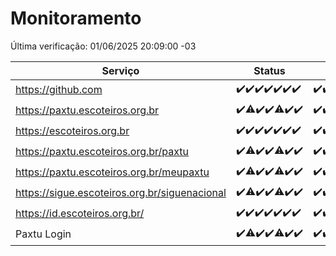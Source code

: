 # Monitoramento

Última verificação: 01/06/2025 20:09:00 -03

|Serviço|Status|Últimas 24h|
|---|---|---|
|https://github.com|<span title="2025-05-25: OK=23">✔️</span><span title="2025-05-26: OK=22">✔️</span><span title="2025-05-27: OK=23">✔️</span><span title="2025-05-28: OK=23">✔️</span><span title="2025-05-29: OK=23">✔️</span><span title="2025-05-30: OK=23">✔️</span><span title="2025-05-31: OK=22">✔️</span>|<span title="31/05/2025 20:09:00 -03 : 200">✔️</span><span title="31/05/2025 21:59:00 -03 : 200">✔️</span><span title="01/06/2025 00:01:00 -03 : 200">✔️</span><span title="01/06/2025 01:26:00 -03 : 200">✔️</span><span title="01/06/2025 02:10:00 -03 : 200">✔️</span><span title="01/06/2025 03:13:00 -03 : 200">✔️</span><span title="01/06/2025 04:08:00 -03 : 200">✔️</span><span title="01/06/2025 05:11:00 -03 : 200">✔️</span><span title="01/06/2025 06:09:00 -03 : 200">✔️</span><span title="01/06/2025 07:09:00 -03 : 200">✔️</span><span title="01/06/2025 08:07:00 -03 : 200">✔️</span><span title="01/06/2025 09:16:00 -03 : 200">✔️</span><span title="01/06/2025 10:19:00 -03 : 200">✔️</span><span title="01/06/2025 11:07:00 -03 : 200">✔️</span><span title="01/06/2025 12:08:00 -03 : 200">✔️</span><span title="01/06/2025 13:10:00 -03 : 200">✔️</span><span title="01/06/2025 14:07:00 -03 : 200">✔️</span><span title="01/06/2025 15:11:00 -03 : 200">✔️</span><span title="01/06/2025 16:06:00 -03 : 200">✔️</span><span title="01/06/2025 17:09:00 -03 : 200">✔️</span><span title="01/06/2025 18:08:00 -03 : 200">✔️</span><span title="01/06/2025 19:08:00 -03 : 200">✔️</span><span title="01/06/2025 20:08:00 -03 : 200">✔️</span>|
|https://paxtu.escoteiros.org.br|<span title="2025-05-25: OK=23">✔️</span><span title="2025-05-26: OK=20, Falhas=2">⚠️</span><span title="2025-05-27: OK=23">✔️</span><span title="2025-05-28: OK=23">✔️</span><span title="2025-05-29: OK=22, Falhas=1">⚠️</span><span title="2025-05-30: OK=23">✔️</span><span title="2025-05-31: OK=22">✔️</span>|<span title="31/05/2025 20:09:00 -03 : 200">✔️</span><span title="31/05/2025 21:59:00 -03 : 200">✔️</span><span title="01/06/2025 00:01:00 -03 : 200">✔️</span><span title="01/06/2025 01:26:00 -03 : 200">✔️</span><span title="01/06/2025 02:10:00 -03 : 200">✔️</span><span title="01/06/2025 03:13:00 -03 : 200">✔️</span><span title="01/06/2025 04:08:00 -03 : 200">✔️</span><span title="01/06/2025 05:11:00 -03 : 200">✔️</span><span title="01/06/2025 06:09:00 -03 : 200">✔️</span><span title="01/06/2025 07:09:00 -03 : 200">✔️</span><span title="01/06/2025 08:07:00 -03 : 200">✔️</span><span title="01/06/2025 09:16:00 -03 : 200">✔️</span><span title="01/06/2025 10:19:00 -03 : 200">✔️</span><span title="01/06/2025 11:07:00 -03 : 200">✔️</span><span title="01/06/2025 12:08:00 -03 : 200">✔️</span><span title="01/06/2025 13:10:00 -03 : 200">✔️</span><span title="01/06/2025 14:07:00 -03 : 200">✔️</span><span title="01/06/2025 15:11:00 -03 : 200">✔️</span><span title="01/06/2025 16:06:00 -03 : 200">✔️</span><span title="01/06/2025 17:09:00 -03 : 200">✔️</span><span title="01/06/2025 18:08:00 -03 : 200">✔️</span><span title="01/06/2025 19:08:00 -03 : 200">✔️</span><span title="01/06/2025 20:08:00 -03 : 200">✔️</span>|
|https://escoteiros.org.br|<span title="2025-05-25: OK=23">✔️</span><span title="2025-05-26: OK=22">✔️</span><span title="2025-05-27: OK=23">✔️</span><span title="2025-05-28: OK=23">✔️</span><span title="2025-05-29: OK=23">✔️</span><span title="2025-05-30: OK=23">✔️</span><span title="2025-05-31: OK=22">✔️</span>|<span title="31/05/2025 20:09:00 -03 : 200">✔️</span><span title="31/05/2025 21:59:00 -03 : 200">✔️</span><span title="01/06/2025 00:01:00 -03 : 200">✔️</span><span title="01/06/2025 01:26:00 -03 : 200">✔️</span><span title="01/06/2025 02:10:00 -03 : 200">✔️</span><span title="01/06/2025 03:13:00 -03 : 200">✔️</span><span title="01/06/2025 04:09:00 -03 : 200">✔️</span><span title="01/06/2025 05:11:00 -03 : 200">✔️</span><span title="01/06/2025 06:09:00 -03 : 200">✔️</span><span title="01/06/2025 07:09:00 -03 : 200">✔️</span><span title="01/06/2025 08:07:00 -03 : 200">✔️</span><span title="01/06/2025 09:16:00 -03 : 200">✔️</span><span title="01/06/2025 10:19:00 -03 : 200">✔️</span><span title="01/06/2025 11:07:00 -03 : 200">✔️</span><span title="01/06/2025 12:08:00 -03 : 200">✔️</span><span title="01/06/2025 13:10:00 -03 : 200">✔️</span><span title="01/06/2025 14:07:00 -03 : 200">✔️</span><span title="01/06/2025 15:11:00 -03 : 200">✔️</span><span title="01/06/2025 16:06:00 -03 : 200">✔️</span><span title="01/06/2025 17:09:00 -03 : 200">✔️</span><span title="01/06/2025 18:08:00 -03 : 200">✔️</span><span title="01/06/2025 19:08:00 -03 : 200">✔️</span><span title="01/06/2025 20:08:00 -03 : 200">✔️</span>|
|https://paxtu.escoteiros.org.br/paxtu|<span title="2025-05-25: OK=23">✔️</span><span title="2025-05-26: OK=21, Falhas=1">⚠️</span><span title="2025-05-27: OK=23">✔️</span><span title="2025-05-28: OK=23">✔️</span><span title="2025-05-29: OK=22, Falhas=1">⚠️</span><span title="2025-05-30: OK=23">✔️</span><span title="2025-05-31: OK=22">✔️</span>|<span title="31/05/2025 20:09:00 -03 : 200">✔️</span><span title="31/05/2025 21:59:00 -03 : 200">✔️</span><span title="01/06/2025 00:01:00 -03 : 200">✔️</span><span title="01/06/2025 01:26:00 -03 : 200">✔️</span><span title="01/06/2025 02:10:00 -03 : 200">✔️</span><span title="01/06/2025 03:13:00 -03 : 200">✔️</span><span title="01/06/2025 04:09:00 -03 : 200">✔️</span><span title="01/06/2025 05:11:00 -03 : 200">✔️</span><span title="01/06/2025 06:09:00 -03 : 200">✔️</span><span title="01/06/2025 07:09:00 -03 : 200">✔️</span><span title="01/06/2025 08:07:00 -03 : 200">✔️</span><span title="01/06/2025 09:16:00 -03 : 200">✔️</span><span title="01/06/2025 10:19:00 -03 : 200">✔️</span><span title="01/06/2025 11:07:00 -03 : 200">✔️</span><span title="01/06/2025 12:08:00 -03 : 200">✔️</span><span title="01/06/2025 13:10:00 -03 : 200">✔️</span><span title="01/06/2025 14:07:00 -03 : 200">✔️</span><span title="01/06/2025 15:11:00 -03 : 200">✔️</span><span title="01/06/2025 16:06:00 -03 : 200">✔️</span><span title="01/06/2025 17:09:00 -03 : 200">✔️</span><span title="01/06/2025 18:08:00 -03 : 200">✔️</span><span title="01/06/2025 19:08:00 -03 : 200">✔️</span><span title="01/06/2025 20:09:00 -03 : 200">✔️</span>|
|https://paxtu.escoteiros.org.br/meupaxtu|<span title="2025-05-25: OK=23">✔️</span><span title="2025-05-26: OK=21, Falhas=1">⚠️</span><span title="2025-05-27: OK=23">✔️</span><span title="2025-05-28: OK=23">✔️</span><span title="2025-05-29: OK=22, Falhas=1">⚠️</span><span title="2025-05-30: OK=23">✔️</span><span title="2025-05-31: OK=22">✔️</span>|<span title="31/05/2025 20:09:00 -03 : 200">✔️</span><span title="31/05/2025 21:59:00 -03 : 200">✔️</span><span title="01/06/2025 00:01:00 -03 : 200">✔️</span><span title="01/06/2025 01:26:00 -03 : 200">✔️</span><span title="01/06/2025 02:10:00 -03 : 200">✔️</span><span title="01/06/2025 03:13:00 -03 : 200">✔️</span><span title="01/06/2025 04:09:00 -03 : 200">✔️</span><span title="01/06/2025 05:11:00 -03 : 200">✔️</span><span title="01/06/2025 06:09:00 -03 : 200">✔️</span><span title="01/06/2025 07:09:00 -03 : 200">✔️</span><span title="01/06/2025 08:07:00 -03 : 200">✔️</span><span title="01/06/2025 09:16:00 -03 : 200">✔️</span><span title="01/06/2025 10:19:00 -03 : 200">✔️</span><span title="01/06/2025 11:07:00 -03 : 200">✔️</span><span title="01/06/2025 12:08:00 -03 : 200">✔️</span><span title="01/06/2025 13:10:00 -03 : 200">✔️</span><span title="01/06/2025 14:07:00 -03 : 200">✔️</span><span title="01/06/2025 15:11:00 -03 : 200">✔️</span><span title="01/06/2025 16:06:00 -03 : 200">✔️</span><span title="01/06/2025 17:09:00 -03 : 200">✔️</span><span title="01/06/2025 18:08:00 -03 : 200">✔️</span><span title="01/06/2025 19:08:00 -03 : 200">✔️</span><span title="01/06/2025 20:09:00 -03 : 200">✔️</span>|
|https://sigue.escoteiros.org.br/siguenacional|<span title="2025-05-25: OK=23">✔️</span><span title="2025-05-26: OK=21, Falhas=1">⚠️</span><span title="2025-05-27: OK=23">✔️</span><span title="2025-05-28: OK=23">✔️</span><span title="2025-05-29: OK=22, Falhas=1">⚠️</span><span title="2025-05-30: OK=23">✔️</span><span title="2025-05-31: OK=22">✔️</span>|<span title="31/05/2025 20:09:00 -03 : 200">✔️</span><span title="31/05/2025 21:59:00 -03 : 200">✔️</span><span title="01/06/2025 00:01:00 -03 : 200">✔️</span><span title="01/06/2025 01:26:00 -03 : 200">✔️</span><span title="01/06/2025 02:10:00 -03 : 200">✔️</span><span title="01/06/2025 03:13:00 -03 : 200">✔️</span><span title="01/06/2025 04:09:00 -03 : 200">✔️</span><span title="01/06/2025 05:11:00 -03 : 200">✔️</span><span title="01/06/2025 06:09:00 -03 : 200">✔️</span><span title="01/06/2025 07:09:00 -03 : 200">✔️</span><span title="01/06/2025 08:07:00 -03 : 200">✔️</span><span title="01/06/2025 09:16:00 -03 : 200">✔️</span><span title="01/06/2025 10:19:00 -03 : 200">✔️</span><span title="01/06/2025 11:07:00 -03 : 200">✔️</span><span title="01/06/2025 12:08:00 -03 : 200">✔️</span><span title="01/06/2025 13:10:00 -03 : 200">✔️</span><span title="01/06/2025 14:07:00 -03 : 200">✔️</span><span title="01/06/2025 15:12:00 -03 : 200">✔️</span><span title="01/06/2025 16:06:00 -03 : 200">✔️</span><span title="01/06/2025 17:09:00 -03 : 200">✔️</span><span title="01/06/2025 18:08:00 -03 : 200">✔️</span><span title="01/06/2025 19:08:00 -03 : 200">✔️</span><span title="01/06/2025 20:09:00 -03 : 200">✔️</span>|
|https://id.escoteiros.org.br/|<span title="2025-05-25: OK=23">✔️</span><span title="2025-05-26: OK=22">✔️</span><span title="2025-05-27: OK=23">✔️</span><span title="2025-05-28: OK=23">✔️</span><span title="2025-05-29: OK=23">✔️</span><span title="2025-05-30: OK=23">✔️</span><span title="2025-05-31: OK=22">✔️</span>|<span title="31/05/2025 20:09:00 -03 : 200">✔️</span><span title="31/05/2025 21:59:00 -03 : 200">✔️</span><span title="01/06/2025 00:01:00 -03 : 200">✔️</span><span title="01/06/2025 01:26:00 -03 : 200">✔️</span><span title="01/06/2025 02:10:00 -03 : 200">✔️</span><span title="01/06/2025 03:13:00 -03 : 200">✔️</span><span title="01/06/2025 04:09:00 -03 : 200">✔️</span><span title="01/06/2025 05:11:00 -03 : 200">✔️</span><span title="01/06/2025 06:09:00 -03 : 200">✔️</span><span title="01/06/2025 07:09:00 -03 : 200">✔️</span><span title="01/06/2025 08:07:00 -03 : 200">✔️</span><span title="01/06/2025 09:16:00 -03 : 200">✔️</span><span title="01/06/2025 10:19:00 -03 : 200">✔️</span><span title="01/06/2025 11:07:00 -03 : 0">❌</span><span title="01/06/2025 12:08:00 -03 : 200">✔️</span><span title="01/06/2025 13:10:00 -03 : 200">✔️</span><span title="01/06/2025 14:07:00 -03 : 200">✔️</span><span title="01/06/2025 15:12:00 -03 : 200">✔️</span><span title="01/06/2025 16:06:00 -03 : 200">✔️</span><span title="01/06/2025 17:09:00 -03 : 200">✔️</span><span title="01/06/2025 18:08:00 -03 : 200">✔️</span><span title="01/06/2025 19:08:00 -03 : 200">✔️</span><span title="01/06/2025 20:09:00 -03 : 200">✔️</span>|
|Paxtu Login|<span title="2025-05-25: OK=23">✔️</span><span title="2025-05-26: OK=21, Falhas=1">⚠️</span><span title="2025-05-27: OK=23">✔️</span><span title="2025-05-28: OK=23">✔️</span><span title="2025-05-29: OK=22, Falhas=1">⚠️</span><span title="2025-05-30: OK=23">✔️</span><span title="2025-05-31: OK=22">✔️</span>|<span title="31/05/2025 20:09:00 -03 : 200">✔️</span><span title="31/05/2025 21:59:00 -03 : 200">✔️</span><span title="01/06/2025 00:01:00 -03 : 200">✔️</span><span title="01/06/2025 01:26:00 -03 : 200">✔️</span><span title="01/06/2025 02:10:00 -03 : 200">✔️</span><span title="01/06/2025 03:13:00 -03 : 200">✔️</span><span title="01/06/2025 04:09:00 -03 : 200">✔️</span><span title="01/06/2025 05:11:00 -03 : 200">✔️</span><span title="01/06/2025 06:09:00 -03 : 200">✔️</span><span title="01/06/2025 07:09:00 -03 : 200">✔️</span><span title="01/06/2025 08:07:00 -03 : 200">✔️</span><span title="01/06/2025 09:16:00 -03 : 200">✔️</span><span title="01/06/2025 10:19:00 -03 : 200">✔️</span><span title="01/06/2025 11:08:00 -03 : 200">✔️</span><span title="01/06/2025 12:08:00 -03 : 200">✔️</span><span title="01/06/2025 13:10:00 -03 : 200">✔️</span><span title="01/06/2025 14:07:00 -03 : 200">✔️</span><span title="01/06/2025 15:12:00 -03 : 200">✔️</span><span title="01/06/2025 16:06:00 -03 : 200">✔️</span><span title="01/06/2025 17:09:00 -03 : 200">✔️</span><span title="01/06/2025 18:08:00 -03 : 200">✔️</span><span title="01/06/2025 19:08:00 -03 : 200">✔️</span><span title="01/06/2025 20:09:00 -03 : 200">✔️</span>|
